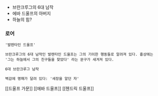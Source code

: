 
* 브란크루그의 6대 남작
* 에바 드울프의 아버지
* 하늘의 힘?


### 로어

```
'발렌타인 드울프'

브란크루그의 6대 남작인 발렌타인 드울프는 그의 기이한 행동들로 알려져 있다. 흉상에는 '그는 하늘에서 그의 친구들을 찾았다' 라는 문구가 새겨져 있다.
```


```
6대 브란크루그 남작

벽감에 명패가 달려 있다: '새장을 알던 자'
```



[[드울프 가문]]
[[에바 드울프]]
[[헨드릭 드울프]]
